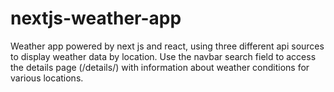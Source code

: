 # nextjs-weather-app

Weather app powered by next js and react, using three different api sources to display weather data by location. Use the navbar search field to access the details page (/details/) with information about weather conditions for various locations.

